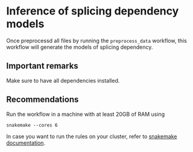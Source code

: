 # Inference of splicing dependency models

Once preprocessd all files by running the `preprocess_data` workflow, this workflow will generate the models of splicing dependency.

## Important remarks

Make sure to have all dependencies installed.

## Recommendations
Run the workflow in a machine with at least 20GB of RAM using
```
snakemake --cores 6
```
In case you want to run the rules on your cluster, refer to [snakemake documentation](https://snakemake.readthedocs.io/en/stable/executing/cluster.html).
